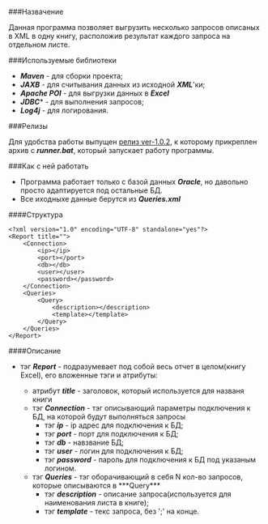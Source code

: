 ###Назвачение

Данная программа позволяет выгрузить несколько запросов описаных в XML в одну книгу, расположив результат каждого запроса на отдельном листе.

###Используемые библиотеки

* ***Maven*** - для сборки проекта;
* ***JAXB*** - для считывания данных из исходной ***XML***'ки;
* ***Apache POI*** - для выгрузки данных в ***Excel***
* ***JDBC**** - для выполнения запросов;
* ***Log4j*** - для логирования.

###Релизы

Для удобства работы выпущен [релиз ver-1.0.2](https://github.com/HAYMbl4/ExportQueryResult/releases/tag/ver-1.0.2), к которому прикреплен архив с ***runner.bat***, который запускает работу программы.

###Как с ней работать

* Программа работает только с базой данных ***Oracle***, но давольно просто адаптируется под остальные БД.
* Все иходныхе данные берутся из ***Queries.xml***

####Структура

```
<?xml version="1.0" encoding="UTF-8" standalone="yes"?>
<Report title="">
	<Connection>
		<ip></ip>
		<port></port>
		<db></db>
		<user></user>
		<password></password>
	</Connection>
	<Queries>
		<Query>
			<description></description>
			<template></template>
		</Query>			
	</Queries>
</Report>
```

####Описание

<ul>
  <li>
    тэг <b><i>Report</b></i> - подразумевает под собой весь отчет в целом(книгу Excel), его вложенные тэги и атрибуты:
  </li>
  <ul>
    <li>
      атрибут <b><i>title</b></i> - заголовок, который используется для названя книги  
    </li>
    <li>
      тэг <b><i>Connection</b></i> - тэг описывающий параметры подключения к БД, на которой будут выполняться запросы      
      <ul>
        <li>      
          тэг <b><i>ip</b></i> - ip адрес для подключения к БД;
        </li>
        <li>      
          тэг <b><i>port</b></i> - порт для подключения к БД;
        </li>
        <li>      
          тэг <b><i>db</b></i> - навзвание БД;
        </li>
        <li>      
          тэг <b><i>user</b></i> - логин для подключения к БД;
        </li>
        <li>      
          тэг <b><i>password</b></i> - пароль для подключения к БД под указаным логином.
        </li>        
      </ul>  
    </li> 
    <li>
      тэг <b><i>Queries</b></i> - тэг оборачивающий в себя N кол-во запросов, которые описываются в ***Query***
      <ul>
        <li>
          тэг <b><i>description</b></i> - описание запроса(используется для наименования листа в книге);
        </li>
        <li>
          тэг <b><i>template</b></i> - текс запроса, без ';' на конце.
        </li>        
      </ul>
    </li>
  </ul>
</ul>

